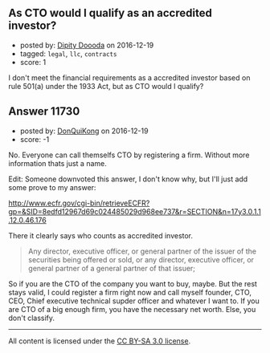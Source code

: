 ## As CTO would I qualify as an accredited investor?

- posted by: [Dipity Doooda](https://stackexchange.com/users/9876830/dipity-doooda) on 2016-12-19
- tagged: `legal`, `llc`, `contracts`
- score: 1

I don't meet the financial requirements as a accredited investor based on rule 501(a) under the 1933 Act, but as CTO would I qualify?


## Answer 11730

- posted by: [DonQuiKong](https://stackexchange.com/users/9739821/donquikong) on 2016-12-19
- score: -1

No. Everyone can call themselfs CTO by registering a firm. Without more information thats just a name.

Edit: Someone downvoted this answer, I don't know why, but I'll just add some prove to my answer:

http://www.ecfr.gov/cgi-bin/retrieveECFR?gp=&SID=8edfd12967d69c024485029d968ee737&r=SECTION&n=17y3.0.1.1.12.0.46.176

There it clearly says who counts as accredited investor. 

>Any director, executive officer, or general partner of the issuer of the securities being offered or sold, or any director, executive officer, or general partner of a general partner of that issuer;

So if you are the CTO of the company you want to buy, maybe. But the rest stays valid, I could register a firm right now and call myself founder, CTO, CEO, Chief executive technical supder officer and whatever I want to.
If you are CTO of a big enough firm, you have the necessary net worth. Else, you don't classify. 



---

All content is licensed under the [CC BY-SA 3.0 license](https://creativecommons.org/licenses/by-sa/3.0/).

